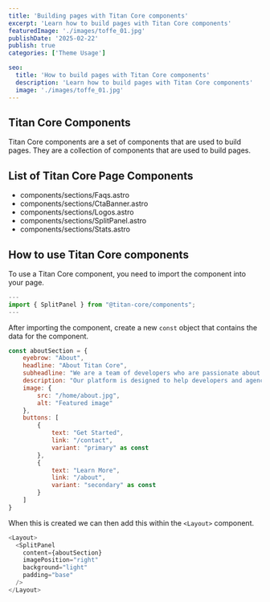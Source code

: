 ```yaml
---
title: 'Building pages with Titan Core components'
excerpt: 'Learn how to build pages with Titan Core components'
featuredImage: './images/toffe_01.jpg'
publishDate: '2025-02-22'
publish: true
categories: ['Theme Usage']

seo:
  title: 'How to build pages with Titan Core components'
  description: 'Learn how to build pages with Titan Core components'
  image: './images/toffe_01.jpg'
---
```


## Titan Core Components

Titan Core components are a set of components that are used to build pages. They are a collection of components that are used to build pages.

## List of Titan Core Page Components

- components/sections/Faqs.astro
- components/sections/CtaBanner.astro
- components/sections/Logos.astro
- components/sections/SplitPanel.astro
- components/sections/Stats.astro

## How to use Titan Core components

To use a Titan Core component, you need to import the component into your page.

```javascript
---
import { SplitPanel } from "@titan-core/components";
---
```

After importing the component, create a new `const` object that contains the data for the component.

```javascript
const aboutSection = {
    eyebrow: "About",
    headline: "About Titan Core",
    subheadline: "We are a team of developers who are passionate about building amazing websites with ease.",
    description: "Our platform is designed to help developers and agencies build amazing websites with ease. Packed with features and optimized for performance.",
    image: {
        src: "/home/about.jpg",
        alt: "Featured image"
    },
    buttons: [
        {
            text: "Get Started",
            link: "/contact",
            variant: "primary" as const
        },
        {
            text: "Learn More",
            link: "/about",
            variant: "secondary" as const
        }
    ]
}
```

When this is created we can then add this within the `<Layout>` component.

```javascript
<Layout>
  <SplitPanel
    content={aboutSection}
    imagePosition="right"
    background="light"
    padding="base"
  />
</Layout>
```
